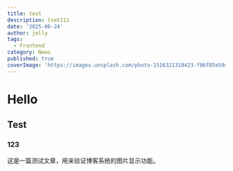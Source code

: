 ```yaml
---
title: test
description: tset111
date: '2025-06-24'
author: jelly
tags:
  - Frontend
category: News
published: true
coverImage: 'https://images.unsplash.com/photo-1516321318423-f06f85e504b3?ixlib=rb-4.0.3&auto=format&fit=crop&w=1200&q=80'
---
```


# Hello

## Test

### 123

这是一篇测试文章，用来验证博客系统的图片显示功能。
